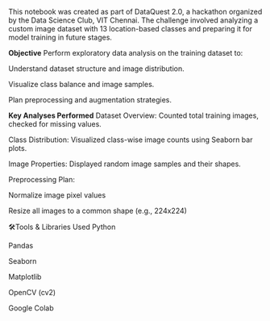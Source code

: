 This notebook was created as part of DataQuest 2.0, a hackathon organized by the Data Science Club, VIT Chennai. The challenge involved analyzing a custom image dataset with 13 location-based classes and preparing it for model training in future stages.

**Objective**
Perform exploratory data analysis on the training dataset to:

Understand dataset structure and image distribution.

Visualize class balance and image samples.

Plan preprocessing and augmentation strategies.

**Key Analyses Performed**
Dataset Overview: Counted total training images, checked for missing values.

Class Distribution: Visualized class-wise image counts using Seaborn bar plots.

Image Properties: Displayed random image samples and their shapes.

Preprocessing Plan:

Normalize image pixel values

Resize all images to a common shape (e.g., 224x224)

🛠Tools & Libraries Used
Python

Pandas

Seaborn

Matplotlib

OpenCV (cv2)

Google Colab

